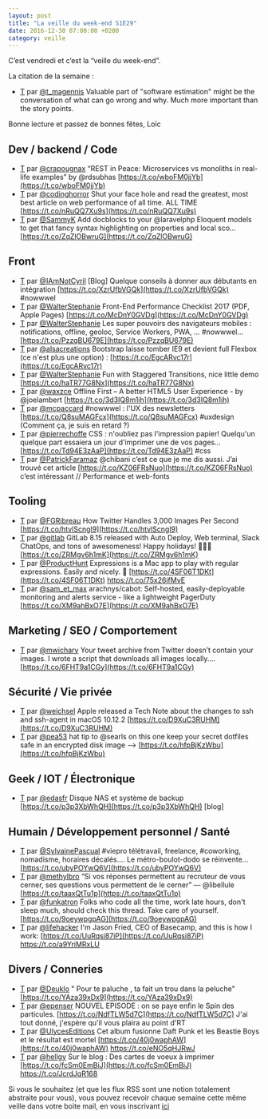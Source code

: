 ```yaml
---
layout: post
title: "La veille du week-end S1E29"
date: 2016-12-30 07:00:00 +0200
category: veille
---
```

C’est vendredi et c’est la “veille du week-end”.  

La citation de la semaine :
- [T](http://twitter.com/t_magennis/status/813446534423396352) par [@t_magennis](https://twitter.com/t_magennis) Valuable part of "software estimation" might be the conversation of what can go wrong and why. Much more important than the story points.


Bonne lecture et passez de bonnes fêtes, Loïc

## Dev / backend / Code
- [T](http://twitter.com/crapougnax/status/812621560196562944) par [@crapougnax](https://twitter.com/crapougnax) “REST in Peace: Microservices vs monoliths in real-life examples” by @rdsubhas [https://t.co/wboFM0jjYb](https://t.co/wboFM0jjYb)
- [T](http://twitter.com/codinghorror/status/812703790897905664) par [@codinghorror](https://twitter.com/codinghorror) Shut your face hole and read the greatest, most best article on web performance of all time. ALL TIME [https://t.co/nRuQQ7Xu9s](https://t.co/nRuQQ7Xu9s)
- [T](http://twitter.com/SammyK/status/812342136247058432) par [@SammyK](https://twitter.com/SammyK) Add docblocks to your @laravelphp Eloquent models to get that fancy syntax highlighting on properties and local sco… [https://t.co/ZqZlOBwruG](https://t.co/ZqZlOBwruG)



## Front
- [T](http://twitter.com/IAmNotCyril/status/811939667977314304) par [@IAmNotCyril](https://twitter.com/IAmNotCyril) [Blog] Quelque conseils à donner aux débutants en intégration [https://t.co/XzrUfbVGQk](https://t.co/XzrUfbVGQk) #nowwwel
- [T](http://twitter.com/WalterStephanie/status/811832414251208709) par [@WalterStephanie](https://twitter.com/WalterStephanie) Front-End Performance Checklist 2017 (PDF, Apple Pages)  [https://t.co/McDnY0GVDg](https://t.co/McDnY0GVDg)
- [T](http://twitter.com/WalterStephanie/status/811843719238254593) par [@WalterStephanie](https://twitter.com/WalterStephanie) Les super pouvoirs des navigateurs mobiles : notifications, offline, geoloc, Service Workers, PWA, …  #nowwwel… [https://t.co/PzzqBU679E](https://t.co/PzzqBU679E)
- [T](http://twitter.com/alsacreations/status/811858638788825088) par [@alsacreations](https://twitter.com/alsacreations) Bootstrap laisse tomber IE9 et devient full Flexbox (ce n'est plus une option) : [https://t.co/EgcARvc17r](https://t.co/EgcARvc17r)
- [T](http://twitter.com/WalterStephanie/status/812219970742603776) par [@WalterStephanie](https://twitter.com/WalterStephanie) Fun with Staggered Transitions, nice little demo [https://t.co/haTR77G8Nx](https://t.co/haTR77G8Nx)
- [T](http://twitter.com/waxzce/status/813352388664954880) par [@waxzce](https://twitter.com/waxzce) Offline First – A better HTML5 User Experience - by @joelambert [https://t.co/3d3IQ8m1ih](https://t.co/3d3IQ8m1ih)
- [T](http://twitter.com/mcpaccard/status/813476742098722816) par [@mcpaccard](https://twitter.com/mcpaccard) #nowwwel : l'UX des newsletters [https://t.co/Q8suMAGFcx](https://t.co/Q8suMAGFcx) #uxdesign (Comment ça, je suis en retard ?)
- [T](http://twitter.com/pierrechoffe/status/814090826615754753) par [@pierrechoffe](https://twitter.com/pierrechoffe) CSS : n'oubliez pas l'impression papier! Quelqu'un quelque part essaiera un jour d'imprimer une de vos pages... [https://t.co/Td94E3zAaP](https://t.co/Td94E3zAaP) #css
- [T](http://twitter.com/PatrickFaramaz/status/814102655580639232) par [@PatrickFaramaz](https://twitter.com/PatrickFaramaz) @chibani c’est ce que je me dis aussi. J’ai trouvé cet article [https://t.co/KZ06FRsNuo](https://t.co/KZ06FRsNuo) c’est intéressant // Performance et web-fonts



## Tooling
- [T](http://twitter.com/FGRibreau/status/811842710621528064) par [@FGRibreau](https://twitter.com/FGRibreau) How Twitter Handles 3,000 Images Per Second [https://t.co/htvlScngl9](https://t.co/htvlScngl9)
- [T](http://twitter.com/gitlab/status/812006128733274112) par [@gitlab](https://twitter.com/gitlab) GitLab 8.15 released with Auto Deploy, Web terminal, Slack ChatOps, and tons of awesomeness! Happy holidays! 🙌💥🎅  [https://t.co/ZRMgv6h1mK](https://t.co/ZRMgv6h1mK)
- [T](http://twitter.com/ProductHunt/status/812810107495006208) par [@ProductHunt](https://twitter.com/ProductHunt) Expressions is a Mac app to play with regular expressions. Easily and nicely. 💫 [https://t.co/4SF06T1DKt](https://t.co/4SF06T1DKt) https://t.co/75x26jfMvE
- [T](http://twitter.com/sam_et_max/status/813694276274098176) par [@sam_et_max](https://twitter.com/sam_et_max) arachnys/cabot: Self-hosted, easily-deployable monitoring and alerts service - like a lightweight PagerDuty [https://t.co/XM9ahBxO7E](https://t.co/XM9ahBxO7E)



## Marketing / SEO / Comportement
- [T](http://twitter.com/mwichary/status/813484569554874369) par [@mwichary](https://twitter.com/mwichary) Your tweet archive from Twitter doesn’t contain your images. I wrote a script that downloads all images locally.… [https://t.co/6FHT9a1CGy](https://t.co/6FHT9a1CGy)



## Sécurité / Vie privée
- [T](http://twitter.com/weichsel/status/811890894051819520) par [@weichsel](https://twitter.com/weichsel) Apple released a Tech Note about the changes to ssh and ssh-agent in macOS 10.12.2 [https://t.co/D9XuC3RUHM](https://t.co/D9XuC3RUHM)
- [T](http://twitter.com/pea53/status/812391739306688513) par [@pea53](https://twitter.com/pea53) hat tip to @searls on this one keep your secret dotfiles safe in an encrypted disk image --&gt; [https://t.co/hfpBjKzWbu](https://t.co/hfpBjKzWbu)



## Geek / IOT / Électronique
- [T](http://twitter.com/edasfr/status/814194472888061952) par [@edasfr](https://twitter.com/edasfr) Disque NAS et système de backup [https://t.co/p3p3XbWhQH](https://t.co/p3p3XbWhQH) [blog]



## Humain / Développement personnel / Santé
- [T](http://twitter.com/SylvainePascual/status/813273195260350464) par [@SylvainePascual](https://twitter.com/SylvainePascual) #viepro télétravail, freelance, #coworking, nomadisme, horaires décalés.... Le métro-boulot-dodo se réinvente… [https://t.co/ubyPOYwQ6V](https://t.co/ubyPOYwQ6V)
- [T](http://twitter.com/methylbro/status/813747668400951296) par [@methylbro](https://twitter.com/methylbro) “Si vos réponses permettent au recruteur de vous cerner, ses questions vous permettent de le cerner” — @libellule [https://t.co/taaxQtTu1p](https://t.co/taaxQtTu1p)
- [T](http://twitter.com/funkatron/status/814101997343412224) par [@funkatron](https://twitter.com/funkatron) Folks who code all the time, work late hours, don't sleep much, should check this thread. Take care of yourself. [https://t.co/9oeywpgpAG](https://t.co/9oeywpgpAG)
- [T](http://twitter.com/lifehacker/status/814229713916952577) par [@lifehacker](https://twitter.com/lifehacker) I'm Jason Fried, CEO of Basecamp, and this is how I work: [https://t.co/UuRqsi87iP](https://t.co/UuRqsi87iP) https://t.co/a9YriMRxLU



## Divers / Conneries
- [T](http://twitter.com/Deuklo/status/811884956641296388) par [@Deuklo](https://twitter.com/Deuklo) " Pour te paluche , ta fait un trou dans la peluche" [https://t.co/YAza39xDx9](https://t.co/YAza39xDx9)
- [T](http://twitter.com/epenser/status/812345608824569856) par [@epenser](https://twitter.com/epenser) NOUVEL EPISODE : on se paye enfin le Spin des particules. [https://t.co/NdfTLW5d7C](https://t.co/NdfTLW5d7C) J'ai tout donné, j'espère qu'il vous plaira au point d'RT
- [T](http://twitter.com/UlycesEditions/status/812284126690680832) par [@UlycesEditions](https://twitter.com/UlycesEditions) Cet album fusionne Daft Punk et les Beastie Boys et le résultat est mortel [https://t.co/40j0waphAW](https://t.co/40j0waphAW) https://t.co/eNO5qHJRwJ
- [T](http://twitter.com/hellgy/status/812634337258651648) par [@hellgy](https://twitter.com/hellgy) Sur le blog : Des cartes de voeux à imprimer [https://t.co/fcSm0EmBiJ](https://t.co/fcSm0EmBiJ) https://t.co/JcrdJqR168




Si vous le souhaitez (et que les flux RSS sont une notion totalement abstraite pour vous), vous pouvez recevoir chaque semaine cette même veille dans votre boite mail, en vous inscrivant [ici](/newsletter.html)
